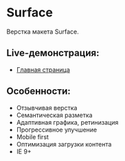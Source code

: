 # Surface 
Верстка макета Surface.  
## Live-демонстрация:    
* [Главная страница](https://backroll21.github.io/surface/)  

## Особенности:  
* Отзывчивая верстка    
* Семантическая разметка   
* Адаптивная графика, ретинизация   
* Прогрессивное улучшение   
* Mobile first  
* Оптимизация загрузки контента
* IE 9+
